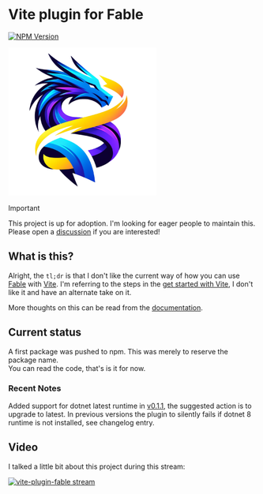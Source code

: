 # Vite plugin for Fable

[![NPM Version](https://img.shields.io/npm/v/vite-plugin-fable)](https://www.npmjs.com/package/vite-plugin-fable)


<img alt="vite-plugin-fable logo" src="https://github.com/fable-compiler/vite-plugin-fable/blob/main/docs/img/logo.png?raw=true" height="300"></img>

> [!IMPORTANT]
> This project is up for adoption. I'm looking for eager people to maintain this.<br>Please open a [discussion](https://github.com/fable-compiler/vite-plugin-fable/discussions) if you are interested!

## What is this?

Alright, the `tl;dr` is that I don't like the current way of how you can use [Fable](https://fable.io) with [Vite](https://vitejs.dev). 
I'm referring to the steps in the [get started with Vite](https://fable.io/docs/getting-started/javascript.html#browser), I don't like it and have an alternate take on it.

More thoughts on this can be read from the [documentation](https://fable.io/vite-plugin-fable/).

## Current status

A first package was pushed to npm. This was merely to reserve the package name.  
You can read the code, that's is it for now.

### Recent Notes

Added support for dotnet latest runtime in [v0.1.1](./CHANGELOG.md#011---2025-06-03), the suggested action is to upgrade to latest. In previous versions the plugin to silently fails if dotnet 8 runtime is not installed, see changelog entry.

## Video

I talked a little bit about this project during this stream:

[![vite-plugin-fable stream](http://img.youtube.com/vi/nVpUaVFNpMk/maxresdefault.jpg)](https://youtu.be/mnqwwtSQfRU?si=VpDDv3SzHikXL5iu&t=141 "vite-plugin-fable")
